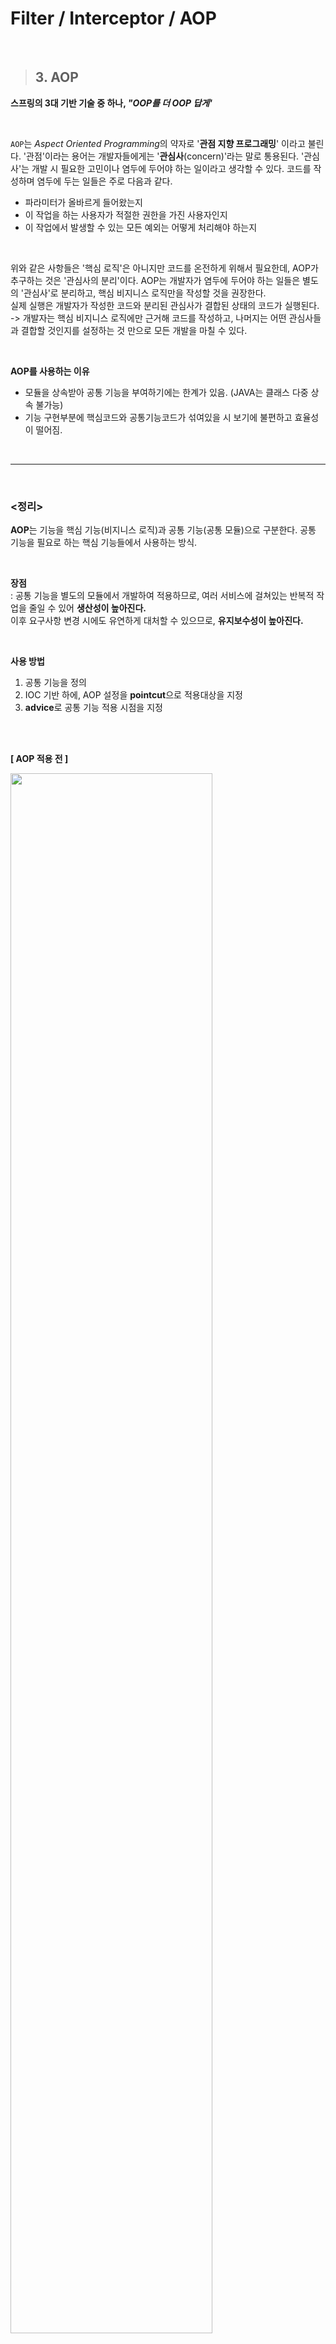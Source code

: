 
# Filter / Interceptor / AOP

<br/>
 

>## 3. AOP
**스프링의 3대 기반 기술 중 하나, *"OOP를 더 OOP 답게'***

<br/>

`AOP`는 *Aspect Oriented Programming*의 약자로 '**관점 지향 프로그래밍**' 이라고 불린다. '관점'이라는 용어는 개발자들에게는 '**관심사**(concern)'라는 말로 통용된다. '관심사'는 개발 시 필요한 고민이나 염두에 두어야 하는 일이라고 생각할 수 있다. 코드를 작성하며 염두에 두는 일들은 주로 다음과 같다.

- 파라미터가 올바르게 들어왔는지
- 이 작업을 하는 사용자가 적절한 권한을 가진 사용자인지
- 이 작업에서 발생할 수 있는 모든 예외는 어떻게 처리해야 하는지

<br/>

위와 같은 사항들은 '핵심 로직'은 아니지만 코드를 온전하게 위해서 필요한데, AOP가 추구하는 것은 '관심사의 분리'이다. AOP는 개발자가 염두에 두어야 하는 일들은 별도의 '관심사'로 분리하고, 핵심 비지니스 로직만을 작성할 것을 권장한다.   
실제 실행은 개발자가 작성한 코드와 분리된 관심사가 결합된 상태의 코드가 실행된다. -> 개발자는 핵심 비지니스 로직에만 근거해 코드를 작성하고, 나머지는 어떤 관심사들과 결합할 것인지를 설정하는 것 만으로 모든 개발을 마칠 수 있다.

<br/>

**AOP를 사용하는 이유**
- 모듈을 상속받아 공통 기능을 부여하기에는 한계가 있음. (JAVA는 클래스 다중 상속 불가능)
- 기능 구현부분에 핵심코드와 공통기능코드가 섞여있을 시 보기에 불편하고 효율성이 떨어짐.

<br/>

---

<br/>

### **<정리>**   

**AOP**는 기능을 핵심 기능(비지니스 로직)과 공통 기능(공통 모듈)으로 구분한다. 공통 기능을 필요로 하는 핵심 기능들에서 사용하는 방식.

<br/>

**장점**   
: 공통 기능을 별도의 모듈에서 개발하여 적용하므로, 여러 서비스에 걸쳐있는 반복적 작업을 줄일 수 있어 **생산성이 높아진다.**   
이후 요구사항 변경 시에도 유연하게 대처할 수 있으므로, **유지보수성이 높아진다.**

<br/>

**사용 방법**   
1. 공통 기능을 정의
2. IOC 기반 하에, AOP 설정을 **pointcut**으로 적용대상을 지정
3. **advice**로 공통 기능 적용 시점을 지정

<br/>
<br/>

**[ AOP 적용 전 ]**

<img width="80%" src="https://user-images.githubusercontent.com/75427390/145671980-aad42216-e26a-4dc4-992a-e8e6bccd1d19.png">

<br/>

**[ AOP 적용 후 ]**

<img width="70%" src="https://user-images.githubusercontent.com/75427390/145671984-b49dc4df-bc8d-4629-bf22-7c662a5dd6c4.png">   

*위빙 : 횡단 관심 사항을 엮어준다.   
<span style="color:gray">사진 출처 - https://creamilk88.tistory.com/148</span>

<br/>
<br/>

>### AOP 주요 용어

<br/>

- **`Aspect`** : 공통 기능 (흩어진 관심사 모듈화한 것) ex. 로깅, 트랜잭션 관리 등
- **`Target`** : `Aspect`가 적용된 객체 (클래스, 메서드 ..)
- **`Advice`** : 실질적으로 어떤 일을 해야할 지에 대한 것, 실직적인 부가기능을 담은 구현체
- **`JoinPoint`** : `Advice`가 적용될 위치, 끼어들 수 있는 지점. 메서드 진입 시점, 생성자 호출 시점, 필드에서 값을 꺼내올 때 등 다양한 시점에 적용 가능
- **`PointCut`** : `JoinPoint`의 부분으로 실제로 `Advice`가 적용된 부분. 'A란 메서드의 진입 시점에 호출할 것'과 같이 더욱 구체적으로 `Advice`가 실행될 지점을 정할 수 있음.
- **`Weaving`** : 애플리케이션의 적절한 시점에 aspect를 적용하는 것을 말함

<br/>

>### AOP Advice 유형

<br/>

- **`Before`** : 메서드 실행 전에 실행하는 Advice
- **`After Returning`** : 메서드 정상 실행 후 실행하는 advice
- **`After Throwing`** : 메서드 실행 시 예외 발생 시 실행하는 Advice
- **`After`** : 메서드 정상 실행 또는 예외 발생 상관없이 실행하는 Advice
- **`Around`** : 위 네가지 Advice를 모두 포함, 모든 시점에서 실행할 수 있는 Advice

<br/><br/>

>### 스프링 AOP 특징

<br/>

- **프록시 패턴** 기반의 AOP 구현체   
프록시 객체를 쓰는 이유는 접근 제어 및 부가 기능을 추가하기 위해서!   


    client(호출부) -> proxy -> Target(핵심기능)

    1. client가 프록시에 요청해서 공통 기능을 실행
    2. 프록시가 다시 Target으로 가서 핵심 기능 실행
    3. 다시 공통 기능을 실행하기 위해 프록시로 와서 공통 기능 실행   
    <span style="color:gray">(프록시가 중간에서 '대행' 역할을 한다)</span>

    <br/>

    ```
    ✏ 프록시 패턴이란 ? 프록시 객체는 원래 객체를 감싸고 있는 객체로 원래 객체와 타입은 동일하다. 프록시 객체가 원래 객체를 감싸서 client의 요청을 처리하게 하는 패턴.   
    접근을 제어하고 싶거나, 부가 기능을 추가하고 싶을 때 사용   
    ```


- 스프링 빈에만 AOP 적용 가능   
- 모든 AOP 기능을 제공하는 것이 아닌 스프링 IoC와 연동하여 애플리케이션에서 가장 흔한 문제(중복코드, 프록시 클래스 작성의 번거로움, 객체들 간 관계 복잡도 증가 ...)에 대한 해결책을 지원하는 목적

<br/>
<br/>

>### AOP 적용

<br/>

1. **pom.xml에 AOP관련 라이브러리 작성**
    ```xml
        <!-- aspectj weaver 라이브러리 -->
        <dependency>
            <groupId>org.aspectj</groupId>
            <artifactId>aspectjweaver</artifactId>
            <version>${org.aspectj-version}</version>
        </dependency>
    ```

    <br/>

2. **공통기능이 될 클래스 LogAop 작성**

    ```java
    public class LogAop {
        
        public void before(JoinPoint join) {
            Logger logger = LoggerFactory.getLogger(join.getTarget() + "");	// 대상 객체 (연결될 cc)
            logger.info("----------AOP Start----------");
            
            Object[] args = join.getArgs();	// 대상 아규먼트 (넘어가는 값이 있는지)
            if (args != null) {
                // 만일 있으면 대상 메서드 정보 가져와서 몇번째 아규먼트가 넘어가는거 반복해서 출력
                logger.info("method : " + join.getSignature().getName());
                for (int i = 0; i < args.length; i++) {
                    logger.info(i + "번째 : " + args[i]);
                }
            }
        }
        
        public void after(JoinPoint join) {
            Logger logger = LoggerFactory.getLogger(join.getTarget() + "");
            logger.info("-------AOP End------");
        }
        
        public void afterThrowing(JoinPoint join) {
            Logger logger = LoggerFactory.getLogger(join.getTarget() + "");
            logger.info("------AOP Error------");
            logger.info("ERROR : " + join.getArgs());
            logger.info("ERROR : " + join.toString());
        }
    }
    ```

    <br/>

3. **WEB-INF/spring/appServlet/aop-context.xml 작성**   

    *Namespace `aop` 체크   

    <img width="50%" src="https://user-images.githubusercontent.com/75427390/145674150-086f129d-46e5-49a1-b6ad-4f9c4126a50a.png">

    <br/>

    ```xml
    <?xml version="1.0" encoding="UTF-8"?>
    <beans xmlns="http://www.springframework.org/schema/beans"
	xmlns:xsi="http://www.w3.org/2001/XMLSchema-instance"
	xmlns:aop="http://www.springframework.org/schema/aop"
	xsi:schemaLocation="http://www.springframework.org/schema/beans http://www.springframework.org/schema/beans/spring-beans.xsd
		http://www.springframework.org/schema/aop http://www.springframework.org/schema/aop/spring-aop-3.1.xsd">

	<bean name="logAop" class="com.jh.study.common.aop.LogAop" />
	
	<aop:config>
		<aop:pointcut expression="execution(public * com.jh.study.model.dao.*Dao*.*(..))" id="daoPoint"/>
		<aop:aspect id="logAop" ref="logAop">
			<aop:before method="before" pointcut-ref="daoPoint"/>
			<aop:after-throwing method="after" pointcut-ref="daoPoint"/>
			<aop:after-throwing method="afterThrowing" pointcut-ref="daoPoint"/>
		</aop:aspect>
	</aop:config>

</beans>

<br/>

4. **AOP를 web.xml에 등록**   
contextConfigLocation - /WEB-INF/spring/appServlet/aop-context.xml

<br/>

5. **src/main/resources/log4j.xml**



<br/>
<br/>

내용 참조 : https://engkimbs.tistory.com/746, https://hongku.tistory.com/114, https://creamilk88.tistory.com/148
